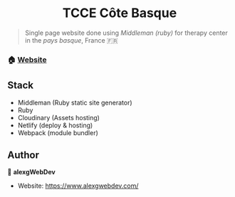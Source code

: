 <h1 align="center">TCCE Côte Basque</h1>

> Single page website done using *Middleman (ruby)* for therapy center in the *pays basque*, France 🇫🇷

### 🏠 [Website](https://www.tcc-cotebasque.fr/)

## Stack
 - Middleman (Ruby static site generator)
 - Ruby
 - Cloudinary (Assets hosting)
 - Netlify (deploy & hosting)
 - Webpack (module bundler)


## Author

👤 **alexgWebDev**

* Website: https://www.alexgwebdev.com/

